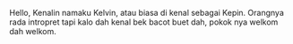 <p> Hello, Kenalin namaku Kelvin, atau biasa di kenal sebagai Kepin. Orangnya rada intropret tapi kalo dah kenal bek bacot buet dah, pokok nya welkom dah welkom. </p>
